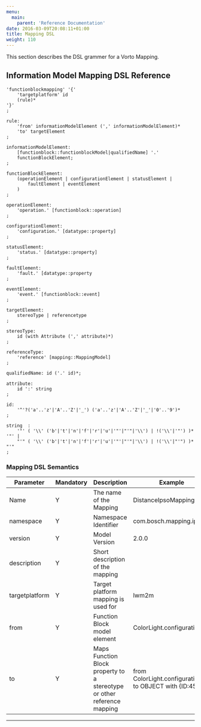 ```yaml
---
menu:
  main:
    parent: 'Reference Documentation'
date: 2016-03-09T20:08:11+01:00
title: Mapping DSL
weight: 110
---
```


This section describes the DSL grammer for a Vorto Mapping.
<!--more-->

## Information Model Mapping DSL Reference


    'functionblockmapping' '{'
        'targetplatform' id
        (rule)*
    '}'
    ;

    rule:
        'from' informationModelElement (',' informationModelElement)*
        'to' targetElement
    ;

    informationModelElement:
        [functionblock::functionblockModel|qualifiedName] '.'
        functionBlockElement;
    ;

    functionBlockElement:
        (operationElement | configurationElement | statusElement |
            faultElement | eventElement
        )
    ;

    operationElement:
        'operation.' [functionblock::operation]
    ;

    configurationElement:
        'configuration.' [datatype::property]
    ;

    statusElement:
        'status.' [datatype::property]
    ;

    faultElement:
        'fault.' [datatype::property
    ;

    eventElement:
        'event.' [functionblock::event]
    ;

    targetElement:
        stereoType | referencetype
    ;

    stereoType:
        id (with Attribute (',' attribute)*)
    ;
    
    referenceType:
    	'reference' [mapping::MappingModel]
    ;

	qualifiedName: id ('.' id)*;

    attribute:
        id ':' string
    ;

    id:
        '^'?('a'..'z'|'A'..'Z'|'_') ('a'..'z'|'A'..'Z'|'_'|'0'..'9')*
    ;

    string  :
        '"' ( '\\' ('b'|'t'|'n'|'f'|'r'|'u'|'"'|"'"|'\\') | !('\\'|'"') )* '"' |
        "'" ( '\\' ('b'|'t'|'n'|'f'|'r'|'u'|'"'|"'"|'\\') | !('\\'|"'") )* "'"
    ;

### Mapping DSL Semantics

<table class="table table-bordered">
  <thead>
	<tr>
		<th>Parameter</th>
		<th>Mandatory</th>
		<th>Description</th>
		<th>Example</th>
	</tr>
  </thead>
  <tbody>
	<tr>
    <td>Name</td>
    <td>Y</td>
    <td>The name of the Mapping</td>
    <td>DistanceIpsoMapping</td>
  	</tr>
  <tr>
    <td>namespace</td>
    <td>Y</td>
    <td>Namespace Identifier </td>
    <td>com.bosch.mapping.ipso</td>
  </tr>
  <tr>
    <td>version</td>
    <td>Y</td>
    <td>Model Version</td>
    <td>2.0.0</td>
  </tr>
  <tr>
    <td>description</td>
    <td>Y</td>
    <td>Short description of the mapping</td>
    <td></td>
  </tr>
  <tr>
		<td>targetplatform</td>
		<td>Y</td>
		<td>Target platform mapping is used for</td>
		<td>lwm2m</td>
	</tr>
	<tr>
		<td>from</td>
		<td>Y</td>
		<td>Function Block model element</td>
		<td>ColorLight.configuration.on</td>
	</tr>
	<tr>
		<td>to</td>
		<td>Y</td>
		<td>Maps Function Block property to a stereotype or other reference mapping</td>
		<td>from ColorLight.configuration.on to OBJECT with {ID:4523}</td>
	</tr>
  </tbody>
</table>

-----------------------------
